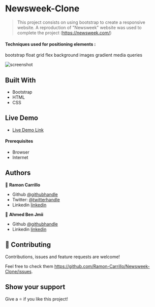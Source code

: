 # Newsweek-Clone

> This project consists on using bootstrap to create a responsive website.
> A reproduction of "Newsweek" website was used to complete the project (https://newsweek.com/)

#### Techniques used for positioning elements :

bootstrap
float
grid
flex
background images
gradient
media queries

![screenshot](./assets/img/screenshot.png)

## Built With

- Bootstrap
- HTML
- CSS

## Live Demo

- [Live Demo Link](https://ahmed-benj.github.io/Newsweek-Clone/)

#### Prerequisites

- Browser
- Internet

## Authors

👤 **Ramon Carrillo**

- Github [@githubhandle](https://github.com/Ramon-Carrillo)
- Twitter: [@twitterhandle](https://twitter.com/ramon_de_NL)
- Linkedin [linkedin](https://www.linkedin.com/in/ramon-carrillo-54525a1ab/)

👤 **Ahmed Ben Jmii**

- Github [@githubhandle](https://github.com/Ahmed-Benj)
- Linkedin [linkedin](https://www.linkedin.com/in/ahmed-b-05600992/)

## 🤝 Contributing

Contributions, issues and feature requests are welcome!

Feel free to check them https://github.com/Ramon-Carrillo/Newsweek-Clone/issues.

## Show your support

Give a ⭐️ if you like this project!
